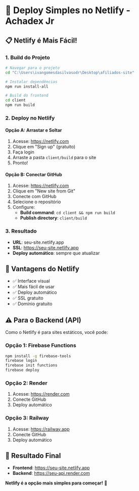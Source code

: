 # 🚀 Deploy Simples no Netlify - Achadex Jr

## 📋 **Netlify é Mais Fácil!**

### **1. Build do Projeto**
```bash
# Navegar para o projeto
cd "C:\Users\ivangomesdasilvasodr\Desktop\afiliados-site"

# Instalar dependências
npm run install-all

# Build do frontend
cd client
npm run build
```

### **2. Deploy no Netlify**

#### **Opção A: Arrastar e Soltar**
1. Acesse: https://netlify.com
2. Clique em "Sign up" (gratuito)
3. Faça login
4. Arraste a pasta `client/build` para o site
5. Pronto!

#### **Opção B: Conectar GitHub**
1. Acesse: https://netlify.com
2. Clique em "New site from Git"
3. Conecte com GitHub
4. Selecione o repositório
5. Configure:
   - **Build command**: `cd client && npm run build`
   - **Publish directory**: `client/build`

### **3. Resultado**
- **URL**: seu-site.netlify.app
- **SSL**: https://seu-site.netlify.app
- **Deploy automático**: sempre que atualizar

## 🎯 **Vantagens do Netlify**
- ✅ Interface visual
- ✅ Mais fácil de usar
- ✅ Deploy automático
- ✅ SSL gratuito
- ✅ Domínio gratuito

## ⚠️ **Para o Backend (API)**
Como o Netlify é para sites estáticos, você pode:

### **Opção 1: Firebase Functions**
```bash
npm install -g firebase-tools
firebase login
firebase init functions
firebase deploy
```

### **Opção 2: Render**
1. Acesse: https://render.com
2. Conecte GitHub
3. Deploy automático

### **Opção 3: Railway**
1. Acesse: https://railway.app
2. Conecte GitHub
3. Deploy automático

## 🎉 **Resultado Final**
- **Frontend**: https://seu-site.netlify.app
- **Backend**: https://seu-api.render.com

**Netlify é a opção mais simples para começar!** 🚀 